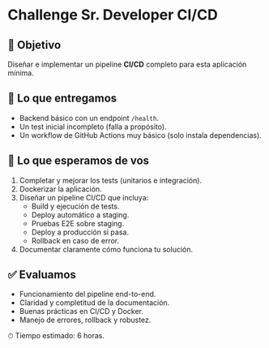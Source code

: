 # Challenge Sr. Developer CI/CD

## 🎯 Objetivo
Diseñar e implementar un pipeline **CI/CD** completo para esta aplicación mínima.

## 📝 Lo que entregamos
- Backend básico con un endpoint `/health`.
- Un test inicial incompleto (falla a propósito).
- Un workflow de GitHub Actions muy básico (solo instala dependencias).

## 🚀 Lo que esperamos de vos
1. Completar y mejorar los tests (unitarios e integración).
2. Dockerizar la aplicación.
3. Diseñar un pipeline CI/CD que incluya:
   - Build y ejecución de tests.
   - Deploy automático a staging.
   - Pruebas E2E sobre staging.
   - Deploy a producción si pasa.
   - Rollback en caso de error.
4. Documentar claramente cómo funciona tu solución.

## ✅ Evaluamos
- Funcionamiento del pipeline end-to-end.
- Claridad y completitud de la documentación.
- Buenas prácticas en CI/CD y Docker.
- Manejo de errores, rollback y robustez.

⏱ Tiempo estimado: 6 horas.
